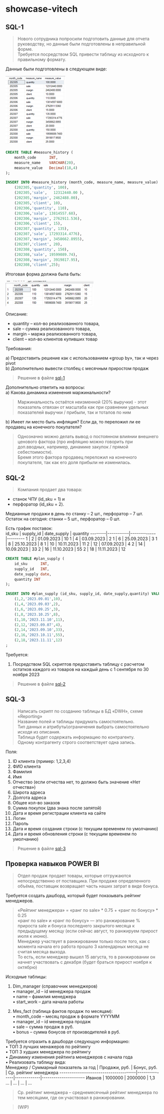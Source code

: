 # showcase-vitech

## SQL-1
> Нового сотрудника попросили подготовить данные для отчета руководству, но данные были подготовлены в неправильной форме.  
Требуется посредством SQL привести таблицу из исходного к правильному формату.
 
Данные были подготовлены в следующем виде:  

<img src=https://github.com/Skrald/showcase-vitech/blob/bbe86a9fc732ad05417dd3abcabff34fb1575b9c/images/sql-1-1.png width=196 height=225>

```sql
CREATE TABLE #measure_history (
	month_code		INT,
	measure_name	VARCHAR(20),
	measure_value	Decimal(18,4)
);
```

```sql
INSERT INTO #measure_history (month_code, measure_name, measure_value) VALUES
	(202305,'quantity', 100),
	(202305,'sale',   12312440.00 ),
	(202305,'margin', 2462488.00),
	(202305,'client', 10),
	(202306,'quantity', 110),
	(202306,'sale', 13814557.68),
	(202306,'margin', 2762911.536),
	(202306,'client', 15),
	(202307,'quantity', 135),
	(202307,'sale', 17293314.4776),
	(202307,'margin', 3458662.8955),
	(202307,'client', 20),
	(202308,'quantity', 150),
	(202308,'sale', 19599089.74),
	(202308,'margin', 3919817.95),
	(202308,'client',25);
```

Итоговая форма должна была быть:  

<img src=https://github.com/Skrald/showcase-vitech/blob/bbe86a9fc732ad05417dd3abcabff34fb1575b9c/images/sql-1-2.png width=289 height=83>

Описание:  

- quantity – кол-во реализованного товара, 
- sale – сумма реализованного товара, 
- margin – маржа реализованного товара, 
- client – кол-во клиентов купивших товар

Требования:  

a)	Предоставить решение как с использованием «group by», так и через pivot  
b)	Дополнительно вывести столбец с месячным приростом продаж  
> Решение в файле [sql-1](https://raw.githubusercontent.com/Skrald/showcase-vitech/main/sql-scripts/sql-1.sql)  

Дополнительно ответить на вопросы:  
a)	Какова динамика изменения маржинальности?  
> Маржинальность остаётся неизменной (20% выручки) - этот показатель отвязан от масштаба как при сравнении удельных показателей выручки / прибыли, так и тоталов по ним  

b)	Имеет ли место быть инфляция? Если да, то переложил ли ее продавец на конечного покупателя?  
> Однозначно можно делать вывод о постоянном влиянии внешнего ценового фактора (про инфляцию можно говорить при доп.вводных, например, динамике закупок / прямой себестоимости).  
Бремя этого фактора продавец переложил на конечного покупателя, так как его доля прибыли не изменилась. 

## SQL-2

> Компания продает два товара: 
- станок ЧПУ (id_sku = 1) и 
- перфоратор (id_sku = 2).  

Медианные продажи в день по станку – 2 шт., перфоратор – 7 шт.  
Остаток на сегодня: станки – 5 шт., перфоратор – 0 шт.  

Есть график поставок:  
id_sku  | supply_id | date_supply | quantity
--------|-----------|-------------|---------
1 | 2 | 01.09.2023 | 10
1 | 4 | 03.09.2023 | 2
1 | 6 | 25.09.2023 | 3
1 | 8 | 25.10.2023 | 8
1 | 10 | 10.11.2023 | 11
2 | 12 | 07.09.2023 | 4
2 | 14 | 10.09.2023 | 33
2 | 16 | 11.10.2023 | 55
2 | 18 | 11.11.2023 | 12

```sql
CREATE TABLE #plan_supply (
	id_sku		INT,
	supply_id	INT,
	date_supply	date,
	quantity INT
);
```

```sql
INSERT INTO #plan_supply (id_sku, supply_id, date_supply,quantity) VALUES
	(1,2,'2023.09.01',10),
	(1,4,'2023.09.03',2),
	(1,6,'2023.09.25',3),
	(1,8,'2023.10.25',8),
	(1,10,'2023.11.10',11),
	(2,12,'2023.09.07',4),
	(2,14,'2023.09.10',33),
	(2,16,'2023.10.11',55),
	(2,18,'2023.11.11',12)
;
```
Требуется:
1)	Посредством SQL скриптов предоставить таблицу с расчетом остатков каждого из товаров на каждый день с 1 сентября по 30 ноября 2023
> Решение в файле [sql-2](https://raw.githubusercontent.com/Skrald/showcase-vitech/main/sql-scripts/sql-2.sql)  

## SQL-3
> Написать скрипт по созданию таблицы в БД «DWH», схеме «Reporting»   
Название полей и таблицы придумать самостоятельно.  
Тип данных и атрибуты\ограничения выбрать самостоятельно исходя из описания.  
Таблица будет содержать информацию по контрагенту.   
Одному контрагенту строго соответствует одна запись.  

Поля:  
1)	ID клиента (пример: 1,2,3,4)
2)	ФИО клиента
3)	Фамилия
4)	Имя
5)	Отчество (если отчества нет, то должно быть значение «Нет отчества»)
6)	Широта адреса
7)	Долгота адреса
8)	Общее кол-во заказов
9)	Сумма покупок (два знака после запятой)
10)	Дата и время регистрации клиента на сайте 
11)	Логин
12)	Пароль
13)	Дата и время создания строки (с текущим временем по умолчанию)
14)	Дата и время обновления строки (с текущим временем по умолчанию) 

> Решение в файле [sql-3](https://raw.githubusercontent.com/Skrald/showcase-vitech/main/sql-scripts/sql-3.sql)  

## Проверка навыков POWER BI

> Отдел продаж продает товары, которые отгружаются непосредственно от поставщика. При продаже определенного объёма, поставщик возвращает часть наших затрат в виде бонуса.  

Требуется создать дашборд, который будет показывать рейтинг менеджеров.   

> «Рейтинг менеджера» = «ранг по sale» * 0.75 + «ранг по бонусу» * 0.25  
«ранг по sale» и «ранг по бонусу» — это ранжирование % прироста sale и бонуса последнего закрытого месяца к предыдущему месяцу (если сейчас август, то ранжируем прирост июля к июню).  
Менеджер участвует в ранжировании только после того, как с момента начала его работа прошло 3 календарных месяца не считая месяца выхода.   
То есть, если менеджер вышел 15 августа, то в ранжировании он начнет участвовать с декабря (будет браться прирост ноября к октябрю)  

Исходные таблицы:  
1. Dim_manager (справочник менеджеров)  
•	manager_id – id менеджера продаж  
•	name – фамилия менеджера  
•	start_work – дата начала работы  

2. Mes_fact (таблица фактов продаж по месяцам):  
•	month_code – месяц продаж в формате YYYYMM  
•	manager_id  – id менеджера продаж	  
•	 sale  – сумма продаж в руб.  
•	 bonus – сумма бонусов от производителей в руб.   

Требуется отразить в дашборде следующую информацию:  
•	ТОП 3 лучших менажеров по рейтингу  
•	ТОП 3 худших менеджера по рейтингу  
•	Динамику изменения рейтинга менеджеров с начала года  
•	Реализовать таблицу вида:  
Менеджер / Суммарный показатель за год | Продажи, руб. | Бонус, руб. | Ср. рейтинг менеджера
---------------------------------------|---------------|-------------|----------------------
Иванов | 1000000 | 2000000 | 1,3
… | … | … | …

> Ср. рейтинг менеджера – среднемесячный рейтинг менеджера по тем месяцами, где он участвовал в ранжировании.

> (WIP)

